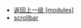 - [返回上一级 [modules]](web前端/工具库/Swiper/swiper-8.4.7/swiper/modules/)
- [scrollbar](web前端/工具库/Swiper/swiper-8.4.7/swiper/modules/scrollbar/)
